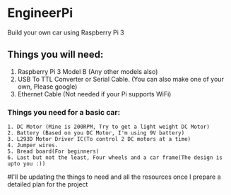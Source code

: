 # EngineerPi
Build your own car using Raspberry Pi 3 

## Things you will need:
  1. Raspberry Pi 3 Model B (Any other models also)
  2. USB To TTL Converter or Serial Cable. (You can also make one of your own, Please google)
  3. Ethernet Cable (Not needed if your Pi supports WiFi)
  
  ### Things you need for a basic car:
    1. DC Motor (Mine is 200RPM, Try to get a light weight DC Motor)
    2. Battery (Based on you DC Motor, I'm using 9V battery)
    3. L293D Motor Driver IC(To control 2 DC motors at a time)
    4. Jumper wires.
    5. Bread board(For beginners)
    6. Last but not the least, Four wheels and a car frame(The design is upto you :))
  
#I'll be updating the things to need and all the resources once I prepare a detailed plan for the project

